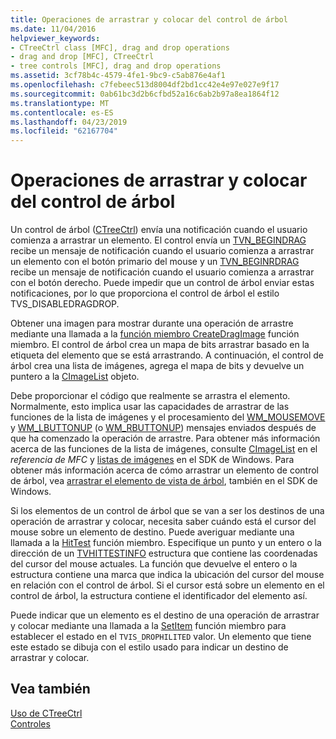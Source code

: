 ```yaml
---
title: Operaciones de arrastrar y colocar del control de árbol
ms.date: 11/04/2016
helpviewer_keywords:
- CTreeCtrl class [MFC], drag and drop operations
- drag and drop [MFC], CTreeCtrl
- tree controls [MFC], drag and drop operations
ms.assetid: 3cf78b4c-4579-4fe1-9bc9-c5ab876e4af1
ms.openlocfilehash: c7febeec513d8004df2bd1cc42e4e97e027e9f17
ms.sourcegitcommit: 0ab61bc3d2b6cfbd52a16c6ab2b97a8ea1864f12
ms.translationtype: MT
ms.contentlocale: es-ES
ms.lasthandoff: 04/23/2019
ms.locfileid: "62167704"
---
```

# <a name="tree-control-drag-and-drop-operations"></a>Operaciones de arrastrar y colocar del control de árbol

Un control de árbol ([CTreeCtrl](../mfc/reference/ctreectrl-class.md)) envía una notificación cuando el usuario comienza a arrastrar un elemento. El control envía un [TVN_BEGINDRAG](/windows/desktop/Controls/tvn-begindrag) recibe un mensaje de notificación cuando el usuario comienza a arrastrar un elemento con el botón primario del mouse y un [TVN_BEGINRDRAG](/windows/desktop/Controls/tvn-beginrdrag) recibe un mensaje de notificación cuando el usuario comienza a arrastrar con el botón derecho. Puede impedir que un control de árbol enviar estas notificaciones, por lo que proporciona el control de árbol el estilo TVS_DISABLEDRAGDROP.

Obtener una imagen para mostrar durante una operación de arrastre mediante una llamada a la [función miembro CreateDragImage](../mfc/reference/ctreectrl-class.md#createdragimage) función miembro. El control de árbol crea un mapa de bits arrastrar basado en la etiqueta del elemento que se está arrastrando. A continuación, el control de árbol crea una lista de imágenes, agrega el mapa de bits y devuelve un puntero a la [CImageList](../mfc/reference/cimagelist-class.md) objeto.

Debe proporcionar el código que realmente se arrastra el elemento. Normalmente, esto implica usar las capacidades de arrastrar de las funciones de la lista de imágenes y el procesamiento del [WM_MOUSEMOVE](/windows/desktop/inputdev/wm-mousemove) y [WM_LBUTTONUP](/windows/desktop/inputdev/wm-lbuttonup) (o [WM_RBUTTONUP](/windows/desktop/inputdev/wm-rbuttonup)) mensajes enviados después de que ha comenzado la operación de arrastre. Para obtener más información acerca de las funciones de la lista de imágenes, consulte [CImageList](../mfc/reference/cimagelist-class.md) en el *referencia de MFC* y [listas de imágenes](/windows/desktop/controls/image-lists) en el SDK de Windows. Para obtener más información acerca de cómo arrastrar un elemento de control de árbol, vea [arrastrar el elemento de vista de árbol](/windows/desktop/Controls/tree-view-controls), también en el SDK de Windows.

Si los elementos de un control de árbol que se van a ser los destinos de una operación de arrastrar y colocar, necesita saber cuándo está el cursor del mouse sobre un elemento de destino. Puede averiguar mediante una llamada a la [HitTest](../mfc/reference/ctreectrl-class.md#hittest) función miembro. Especifique un punto y un entero o la dirección de un [TVHITTESTINFO](/windows/desktop/api/commctrl/ns-commctrl-tagtvhittestinfo) estructura que contiene las coordenadas del cursor del mouse actuales. La función que devuelve el entero o la estructura contiene una marca que indica la ubicación del cursor del mouse en relación con el control de árbol. Si el cursor está sobre un elemento en el control de árbol, la estructura contiene el identificador del elemento así.

Puede indicar que un elemento es el destino de una operación de arrastrar y colocar mediante una llamada a la [SetItem](../mfc/reference/ctreectrl-class.md#setitem) función miembro para establecer el estado en el `TVIS_DROPHILITED` valor. Un elemento que tiene este estado se dibuja con el estilo usado para indicar un destino de arrastrar y colocar.

## <a name="see-also"></a>Vea también

[Uso de CTreeCtrl](../mfc/using-ctreectrl.md)<br/>
[Controles](../mfc/controls-mfc.md)

